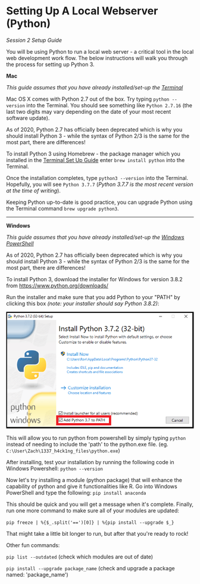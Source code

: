 # Setting Up A Local Webserver (Python)
*Session 2 Setup Guide*

You will be using Python to run a local web server - a critical tool in the local web development work flow. The below instructions will walk you through the process for setting up Python 3. 

**Mac**

*This guide assumes that you have already installed/set-up the [Terminal](/session1/setup_terminal.md)*

Mac OS X comes with Python 2.7 out of the box. Try typing ```python --version``` into the Terminal. You should see something like ```Python 2.7.16``` (the last two digits may vary depending on the date of your most recent software update). 

As of 2020, Python 2.7 has officially been deprecated which is why you should install Python 3 - while the syntax of Python 2/3 is the same for the most part, there are differences! 

To install Python 3 using Homebrew - the package manager which you installed in the [Terminal Set Up Guide](/session1/setup_terminal.md) enter ```brew install python``` into the Terminal. 

Once the installation completes, type ```python3 --version``` into the Terminal. Hopefully, you will see ```Python 3.7.7``` (*Python 3.7.7 is the most recent version at the time of writing*). 

Keeping Python up-to-date is good practice, you can upgrade Python using the Terminal command ```brew upgrade python3```. 

<hr>

**Windows**

*This guide assumes that you have already installed/set-up the [Windows PowerShell](/session1/setup_windows_powershell.md)*

As of 2020, Python 2.7 has officially been deprecated which is why you should install Python 3 - while the syntax of Python 2/3 is the same for the most part, there are differences! 

To install Python 3, download the installer for Windows for version 3.8.2 from https://www.python.org/downloads/

Run the installer and make sure that you add Python to your "PATH" by clicking this box *(note: your installer should say Python 3.8.2)*:

![python_PATH](../assets/session2/python_PATH.png)

This will allow you to run python from powershell by simply typing ```python``` instead of needing to include the 'path' to the python.exe file. (eg. ```C:\User\Zach\1337_h4ck1ng_files\python.exe```)

After installing, test your installation by running the following code in Windows Powershell: ```python --version```

Now let's try installing a module (python package) that will enhance the capability of python and give it functionalities like R. Go into Windows PowerShell and type the following: ```pip install anaconda```

This should be quick and you will get a message when it's complete. Finally, run one more command to make sure all of your modules are updated:

```pip freeze | %{$_.split('==')[0]} | %{pip install --upgrade $_}```

That might take a little bit longer to run, but after that you're ready to rock!

Other fun commands:

```pip list --outdated``` (check which modules are out of date)

```pip install --upgrade package_name``` (check and upgrade a package named: 'package_name')
